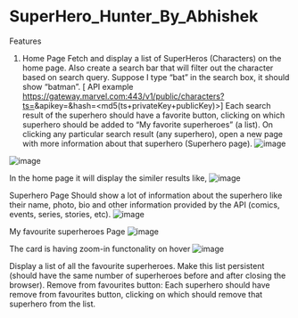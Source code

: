 # SuperHero_Hunter_By_Abhishek

Features
1. Home Page
Fetch and display a list of SuperHeros (Characters) on the home page. Also create a search bar that will filter out the character based on search query. Suppose I type “bat” in the search box, it should show “batman”. 
[ API example https://gateway.marvel.com:443/v1/public/characters?ts=<time-stamp>&apikey=<public-key>&hash=<md5(ts+privateKey+publicKey)>]
Each search result of the superhero should have a favorite button, clicking on which superhero should be added to “My favorite superheroes” (a list).
On clicking any particular search result (any superhero), open a new page with more information about that superhero (Superhero page).
![image](https://github.com/Abhishek2054/SuperHero_Hunter_By_Abhishek/assets/64155110/b9fb7c78-b618-4c09-ab11-12efb496612b)
  
![image](https://github.com/Abhishek2054/SuperHero_Hunter_By_Abhishek/assets/64155110/c6efa7da-08a9-4275-8cf9-8cf21c09daf1)
  
In the home page it will display the similer results like,
  ![image](https://github.com/Abhishek2054/SuperHero_Hunter_By_Abhishek/assets/64155110/908d63a3-ea01-4e1d-ab27-a7c87d99a1b6)


Superhero Page
Should show a lot of information about the superhero like their name, photo, bio and other information provided by the API (comics, events, series, stories, etc).
  ![image](https://github.com/Abhishek2054/SuperHero_Hunter_By_Abhishek/assets/64155110/6326c5fd-7e71-40ff-8fcc-ec244f252ff7)

My favourite superheroes Page
  ![image](https://github.com/Abhishek2054/SuperHero_Hunter_By_Abhishek/assets/64155110/59d69d74-d6bd-40ac-aaeb-461f13c3f82e)

  The card is having zoom-in functonality on hover
  ![image](https://github.com/Abhishek2054/SuperHero_Hunter_By_Abhishek/assets/64155110/ca73e39c-7f6d-4d32-aa3a-92316bd4aa4a)

  
Display a list of all the favourite superheroes.
Make this list persistent (should have the same number of superheroes before and after closing the browser).
Remove from favourites button: Each superhero should have remove from favourites button, clicking on which should remove that superhero from the list.
